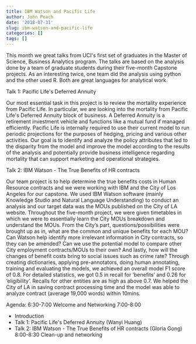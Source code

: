 ```yaml
---
title: IBM Watson and Pacific Life
author: John Peach
date: '2018-07-31'
slug: ibm-watson-and-pacific-life
categories: []
tags: []
---
```


This month we great talks from UCI's first set of graduates in the Master of Science, Business Analytics program. The talks are based on the analysis done by a team of graduate students during their five-month Capstone projects. As an interesting twice, one team did the analysis using python and the other used R. Both are great languages for analytical work.

Talk 1: Pacific Life's Deferred Annuity

Our most essential task in this project is to review the mortality experience from Pacific Life. In particular, we are looking into the mortality from Pacific Life's Deferred Annuity block of business. A Deferred Annuity is a retirement investment vehicle and functions like a mutual fund if managed efficiently. Pacific Life is internally required to use their current model to run periodic projections for the purposes of hedging, pricing and various other activities. Our goal is to identify and analyze the policy attributes that led to the disparity from the model and improve the model according to the results of the analysis and potentially provide business intelligence regarding mortality that can support marketing and operational strategies.

Talk 2: IBM Watson - The True Benefits of HR contracts

Our team project is to help determine the true benefits costs in Human Resource contracts and we were working with IBM and the City of Los Angeles for our capstone. We used IBM Watson software (mainly Knowledge Studio and Natural Language Understanding) to conduct an analysis and our target data was the MOUs published on the City of LA website. Throughout the five-month project, we were given timetables in which we were to essentially learn the City MOUs breakdown and understand the MOUs. From the City’s part, questions/possibilities were brought up as in, what are the common and unique benefits for each MOU? Can Watson help identify more irrelevant information in City contracts, so they can be amended? Can we use the potential model to compare other City employment contracts/MOUs to their own? And lastly, how will the changes of benefit costs bring to social issues such as crime rate? Through creating dictionaries, applying pre-annotators, doing human annotating, training and evaluating the models, we achieved an overall model F1 score of 0.8. For detailed statistics, we got 0.5 in recall for ‘benefits’ and 0.26 for ‘eligibility’. Recalls for other entities are as high as above 0.7. We helped the City of LA in saving contract processing time and the model was able to analyze contract (average 19,000 words) within 10mins.

Agenda:
6:30-7:00 Welcome and Networking
7:00-8:00
* Introduction
* Talk 1: Pacific Life's Deferred Annuity (Wanyi Huang)
* Talk 2: IBM Watson - The True Benefits of HR contracts (Gloria Gong)
8:00-8:30 Clean-up and networking